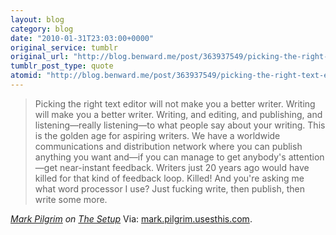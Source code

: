 ```yaml
---
layout: blog
category: blog
date: "2010-01-31T23:03:00+0000"
original_service: tumblr
original_url: "http://blog.benward.me/post/363937549/picking-the-right-text-editor-will-not-make-you-a"
tumblr_post_type: quote
atomid: "http://blog.benward.me/post/363937549/picking-the-right-text-editor-will-not-make-you-a"
---
```

> Picking the right text editor will not make you a better writer. Writing will make you a better writer. Writing, and editing, and publishing, and listening—really listening—to what people say about your writing. This is the golden age for aspiring writers. We have a worldwide communications and distribution network where you can publish anything you want and—if you can manage to get anybody's attention—get near-instant feedback. Writers just 20 years ago would have killed for that kind of feedback loop. Killed! And you're asking me what word processor I use? Just fucking write, then publish, then write some more.

<cite class="vcard"><a class="url fn" href="http://diveintomark.org">Mark Pilgrim</a> on <a href="http://mark.pilgrim.usesthis.com/">The Setup</a></cite>
Via: [mark.pilgrim.usesthis.com](http://mark.pilgrim.usesthis.com/).